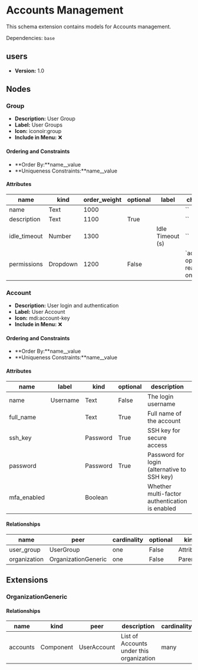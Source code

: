 # Accounts Management

This schema extension contains models for Accounts management.

Dependencies: `base`

## users

- **Version:** 1.0

## Nodes

### Group

- **Description:** User Group
- **Label:** User Groups
- **Icon:** iconoir:group
- **Include in Menu:** ❌

#### Ordering and Constraints

- **Order By:**name__value
- **Uniqueness Constraints:**name__value

#### Attributes

| name | kind | order_weight | optional | label | choices |
| ---- | ---- | ------------ | -------- | ----- | ------- |
| name | Text | 1000 |  |  | \`\` |
| description | Text | 1100 | True |  | \`\` |
| idle\_timeout | Number | 1300 |  | Idle Timeout \(s\) | \`\` |
| permissions | Dropdown | 1200 | False |  | \`admin, operator, read\-only\` |

### Account

- **Description:** User login and authentication
- **Label:** User Account
- **Icon:** mdi:account-key
- **Include in Menu:** ❌

#### Ordering and Constraints

- **Order By:**name__value
- **Uniqueness Constraints:**name__value

#### Attributes

| name | label | kind | optional | description | order_weight | default_value |
| ---- | ----- | ---- | -------- | ----------- | ------------ | ------------- |
| name | Username | Text | False | The login username | 1000 |  |
| full\_name |  | Text | True | Full name of the account | 1100 |  |
| ssh\_key |  | Password | True | SSH key for secure access | 1300 |  |
| password |  | Password | True | Password for login \(alternative to SSH key\) | 1400 |  |
| mfa\_enabled |  | Boolean |  | Whether multi\-factor authentication is enabled | 1500 | False |

#### Relationships

| name | peer | cardinality | optional | kind | order_weight |
| ---- | ---- | ----------- | -------- | ---- | ------------ |
| user\_group | UserGroup | one | False | Attribute | 1200 |
| organization | OrganizationGeneric | one | False | Parent |  |

## Extensions

### OrganizationGeneric

#### Relationships

| name | kind | peer | description | cardinality |
| ---- | ---- | ---- | ----------- | ----------- |
| accounts | Component | UserAccount | List of Accounts under this organization | many |
